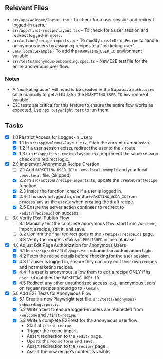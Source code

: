 ## Relevant Files

- `src/app/welcome/layout.tsx` - To check for a user session and redirect logged-in users.
- `src/app/first-recipe/layout.tsx` - To check for a user session and redirect logged-in users.
- `src/actions/recipe-imports.ts` - To modify `createDraftRecipe` to handle anonymous users by assigning recipes to a "marketing user".
- `.env.local.example` - To add the `MARKETING_USER_ID` environment variable.
- `src/tests/anonymous-onboarding.spec.ts` - New E2E test file for the entire anonymous user flow.

### Notes

- A "marketing user" will need to be created in the Supabase `auth.users` table manually to get a UUID for the `MARKETING_USER_ID` environment variable.
- E2E tests are critical for this feature to ensure the entire flow works as expected. Use `npx playwright test` to run them.

## Tasks

- [x] 1.0 Restrict Access for Logged-In Users
    - [x] 1.1 In `src/app/welcome/layout.tsx`, fetch the current user session.
    - [x] 1.2 If a user session exists, redirect the user to the `/` route.
    - [x] 1.3 In `src/app/first-recipe/layout.tsx`, implement the same session check and redirect logic.
- [x] 2.0 Implement Anonymous Recipe Creation
    - [ ] 2.1 Add `MARKETING_USER_ID` to `.env.local.example` and your local `.env.local` file. (Skipped)
    - [x] 2.2 In `src/actions/recipe-imports.ts`, update the `createDraftRecipe` function.
    - [x] 2.3 Inside the function, check if a user is logged in.
    - [x] 2.4 If no user is logged in, use the `MARKETING_USER_ID` from `process.env` as the `userId` when creating the draft recipe.
    - [x] 2.5 Ensure the server action continues to redirect to `/edit/[recipeId]` on success.
- [ ] 3.0 Verify Post-Publish Flow
    - [ ] 3.1 Manually test the complete anonymous flow: start from `/welcome`, import a recipe, edit it, and save.
    - [ ] 3.2 Confirm the final redirect goes to the `/recipe/[recipeId]` page.
    - [ ] 3.3 Verify the recipe's status is `PUBLISHED` in the database.
- [x] 4.0 Adjust Edit Page Authorization for Anonymous Users
    - [x] 4.1 In `src/app/edit/[id]/page.tsx`, refactor the authorization logic.
    - [x] 4.2 Fetch the recipe details before checking for the user session.
    - [x] 4.3 If a user is logged in, ensure they can only edit their own recipes and not marketing recipes.
    - [x] 4.4 If a user is anonymous, allow them to edit a recipe ONLY if its `user_id` matches the `MARKETING_USER_ID`.
    - [x] 4.5 Redirect any other unauthorized access (e.g., anonymous users on regular recipes should go to `/login`).
- [x] 5.0 Add E2E Tests for Anonymous Flow
    - [x] 5.1 Create a new Playwright test file: `src/tests/anonymous-onboarding.spec.ts`.
    - [x] 5.2 Write a test to ensure logged-in users are redirected from `/welcome` and `/first-recipe`.
    - [x] 5.3 Write a complete E2E test for the anonymous user flow:
        - Start at `/first-recipe`.
        - Trigger the recipe import.
        - Assert redirection to the `/edit/` page.
        - Update the recipe form and save.
        - Assert redirection to the `/recipe/` page.
        - Assert the new recipe's content is visible.
